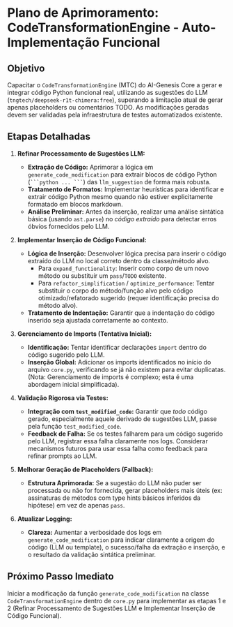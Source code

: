 # Plano de Aprimoramento: CodeTransformationEngine - Auto-Implementação Funcional

## Objetivo

Capacitar o `CodeTransformationEngine` (MTC) do AI-Genesis Core a gerar e integrar código Python funcional real, utilizando as sugestões do LLM (`tngtech/deepseek-r1t-chimera:free`), superando a limitação atual de gerar apenas placeholders ou comentários TODO. As modificações geradas devem ser validadas pela infraestrutura de testes automatizados existente.

## Etapas Detalhadas

1.  **Refinar Processamento de Sugestões LLM:**
    *   **Extração de Código:** Aprimorar a lógica em `generate_code_modification` para extrair blocos de código Python (` ```python ... ``` `) das `llm_suggestion` de forma mais robusta.
    *   **Tratamento de Formatos:** Implementar heurísticas para identificar e extrair código Python mesmo quando não estiver explicitamente formatado em blocos markdown.
    *   **Análise Preliminar:** Antes da inserção, realizar uma análise sintática básica (usando `ast.parse`) no *código extraído* para detectar erros óbvios fornecidos pelo LLM.

2.  **Implementar Inserção de Código Funcional:**
    *   **Lógica de Inserção:** Desenvolver lógica precisa para inserir o código extraído do LLM no local correto dentro da classe/método alvo.
        *   Para `expand_functionality`: Inserir como corpo de um novo método ou substituir um `pass`/`TODO` existente.
        *   Para `refactor_simplification` / `optimize_performance`: Tentar substituir o corpo do método/função alvo pelo código otimizado/refatorado sugerido (requer identificação precisa do método alvo).
    *   **Tratamento de Indentação:** Garantir que a indentação do código inserido seja ajustada corretamente ao contexto.

3.  **Gerenciamento de Imports (Tentativa Inicial):**
    *   **Identificação:** Tentar identificar declarações `import` dentro do código sugerido pelo LLM.
    *   **Inserção Global:** Adicionar os imports identificados no início do arquivo `core.py`, verificando se já não existem para evitar duplicatas. (Nota: Gerenciamento de imports é complexo; esta é uma abordagem inicial simplificada).

4.  **Validação Rigorosa via Testes:**
    *   **Integração com `test_modified_code`:** Garantir que *todo* código gerado, especialmente aquele derivado de sugestões LLM, passe pela função `test_modified_code`.
    *   **Feedback de Falha:** Se os testes falharem para um código sugerido pelo LLM, registrar essa falha claramente nos logs. Considerar mecanismos futuros para usar essa falha como feedback para refinar prompts ao LLM.

5.  **Melhorar Geração de Placeholders (Fallback):**
    *   **Estrutura Aprimorada:** Se a sugestão do LLM não puder ser processada ou não for fornecida, gerar placeholders mais úteis (ex: assinaturas de métodos com type hints básicos inferidos da hipótese) em vez de apenas `pass`.

6.  **Atualizar Logging:**
    *   **Clareza:** Aumentar a verbosidade dos logs em `generate_code_modification` para indicar claramente a origem do código (LLM ou template), o sucesso/falha da extração e inserção, e o resultado da validação sintática preliminar.

## Próximo Passo Imediato

Iniciar a modificação da função `generate_code_modification` na classe `CodeTransformationEngine` dentro de `core.py` para implementar as etapas 1 e 2 (Refinar Processamento de Sugestões LLM e Implementar Inserção de Código Funcional).
